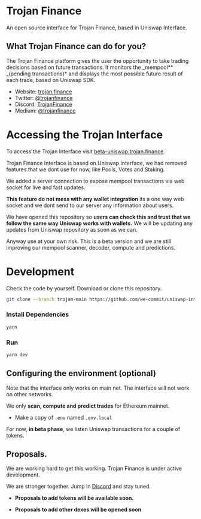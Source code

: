 # Trojan Finance

An open source interface for Trojan Finance, based in Uniswap Interface.

## What Trojan Finance can do for you?

The Trojan Finance platform gives the user the opportunity to take trading decisions based on future transactions.
It monitors the _mempool\*\* _(pending transactions)\* and displays the most possible future result of each trade, based on Uniswap SDK.

- Website: [trojan.finance](https://trojan.finance)
- Twitter: [@trojanfinance](https://twitter.com/trojanfinance)
- Discord: [TrojanFinance](https://discord.gg/VZkFP78aeF)
- Medium: [@trojanfinance](https://medium.com/@trojanfinance)

# Accessing the Trojan Interface

To access the Trojan Interface visit [beta-uniswap.trojan.finance](https://beta-uniswap.trojan.finance).

Trojan Finance Interface is based on Uniswap Interface, we had removed features that we dont use for now, like Pools, Votes and Staking.

We added a server connection to expose mempool transactions via web socket for live and fast updates.

**This feature do not mess with any wallet integration** its a one way web socket and we dont send to our server any information about users.

We have opened this repository so **users can check this and trust that we follow the same way Uniswap works with wallets.**
We will be updating any updates from Uniswap repository as soon as we can.

Anyway use at your own risk. This is a beta version and we are still improving our mempool scanner, decoder, compute and predictions.

# Development

Check the code by yourself. Download or clone this repository.

```bash
git clone --branch trojan-main https://github.com/we-commit/uniswap-interface.git
```

### Install Dependencies

```bash
yarn
```

### Run

```bash
yarn dev
```

## Configuring the environment (optional)

Note that the interface only works on main net. The interface will not work on other networks.

We only **scan, compute and predict trades** for Ethereum mainnet.

- Make a copy of `.env` named `.env.local`

For now, **in beta phase**, we listen Uniswap transactions for a couple of tokens.

## Proposals.

We are working hard to get this working. Trojan Finance is under active development.

We are stronger together. Jump in [Discord](https://discord.gg/VZkFP78aeF) and stay tuned.

- **Proposals to add tokens will be available soon.**

- **Proposals to add other dexes will be opened soon**
